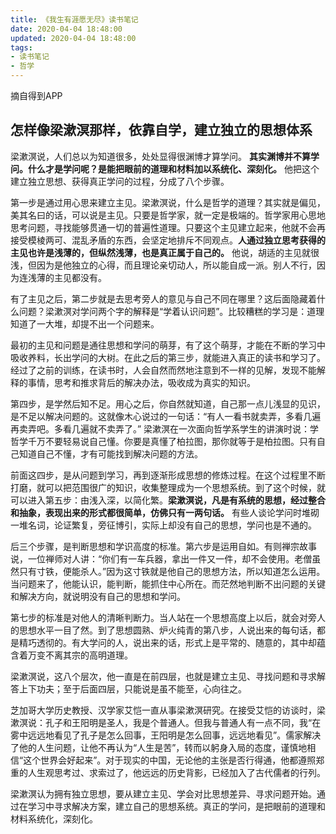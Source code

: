 ```yaml
---
title: 《我生有涯愿无尽》读书笔记
date: 2020-04-04 18:48:00
updated: 2020-04-04 18:48:00
tags:
- 读书笔记
- 哲学
---
```


摘自得到APP

## 怎样像梁漱溟那样，依靠自学，建立独立的思想体系

梁漱溟说，人们总以为知道很多，处处显得很渊博才算学问。 **其实渊博并不算学问。什么才是学问呢？是能把眼前的道理和材料加以系统化、深刻化。** 他把这个建立独立思想、获得真正学问的过程，分成了八个步骤。

第一步是通过用心思来建立主见。梁漱溟说，什么是哲学的道理？其实就是偏见，美其名曰的话，可以说是主见。只要是哲学家，就一定是极端的。哲学家用心思地思考问题，寻找能够贯通一切的普遍性道理。只要这个主见建立起来，他就不会再接受模棱两可、混乱矛盾的东西，会坚定地排斥不同观点。**人通过独立思考获得的主见也许是浅薄的，但纵然浅薄，也是真正属于自己的。** 他说，胡适的主见就很浅，但因为是他独立的心得，而且理论亲切动人，所以能自成一派。别人不行，因为连浅薄的主见都没有。

有了主见之后，第二步就是去思考旁人的意见与自己不同在哪里？这后面隐藏着什么问题？梁漱溟对学问两个字的解释是“学着认识问题”。比较糟糕的学习是：道理知道了一大堆，却提不出一个问题来。

最初的主见和问题是通往思想和学问的萌芽，有了这个萌芽，才能在不断的学习中吸收养料，长出学问的大树。在此之后的第三步，就能进入真正的读书和学习了。经过了之前的训练，在读书时，人会自然而然地注意到不一样的见解，发现不能解释的事情，思考和推求背后的解决办法，吸收成为真实的知识。

第四步，是学然后知不足。用心之后，你自然就知道，自己那一点儿浅显的见识，是不足以解决问题的。这就像木心说过的一句话：“有人一看书就卖弄，多看几遍再卖弄吧。多看几遍就不卖弄了。” 梁漱溟在一次面向哲学系学生的讲演时说：学哲学千万不要轻易说自己懂。你要是真懂了柏拉图，那你就等于是柏拉图。只有自己知道自己不懂，才有可能找到解决问题的方法。

前面这四步，是从问题到学习，再到逐渐形成思想的修炼过程。在这个过程里不断打磨，就可以把范围很广的知识，收集整理成为一个思想系统。到了这个时候，就可以进入第五步：由浅入深，以简化繁。**梁漱溟说，凡是有系统的思想，经过整合和抽象，表现出来的形式都很简单，仿佛只有一两句话。** 有些人谈论学问时堆砌一堆名词，论证繁复，旁征博引，实际上却没有自己的思想，学问也是不通的。

后三个步骤，是判断思想和学识高度的标准。第六步是运用自如。有则禅宗故事说，一位禅师对人讲：“你们有一车兵器，拿出一件又一件，却不会使用。老僧虽然只有寸铁，便能杀人。”因为这寸铁就是他自己的思想方法，所以知道怎么运用。当问题来了，他能认识，能判断，能抓住中心所在。而茫然地判断不出问题的关键和解决方向，就说明没有自己的思想和学问。

第七步的标准是对他人的清晰判断力。当人站在一个思想高度上以后，就会对旁人的思想水平一目了然。到了思想圆熟、炉火纯青的第八步，人说出来的每句话，都是精巧透彻的。有大学问的人，说出来的话，形式上是平常的、随意的，其中却蕴含着万变不离其宗的高明道理。

梁漱溟说，这八个层次，他一直是在前四层，也就是建立主见、寻找问题和寻求解答上下功夫；至于后面四层，只能说是虽不能至，心向往之。

芝加哥大学历史教授、汉学家艾恺一直从事梁漱溟研究。在接受艾恺的访谈时，梁漱溟说：孔子和王阳明是圣人，我是个普通人。但我与普通人有一点不同，我“在雾中远远地看见了孔子是怎么回事，王阳明是怎么回事，远远地看见”。儒家解决了他的人生问题，让他不再认为“人生是苦”，转而以躬身入局的态度，谨慎地相信“这个世界会好起来”。对于现实的中国，无论他的主张是否行得通，他都遵照郑重的人生观思考过、求索过了，他远远的历史背影，已经加入了古代儒者的行列。

梁漱溟认为拥有独立思想，要从建立主见、学会对比思想差异、寻求问题开始。通过在学习中寻求解决方案，建立自己的思想系统。真正的学问，是把眼前的道理和材料系统化，深刻化。
